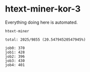 # htext-miner-kor-3

Everything doing here is automated.

```
htext-miner

total: 2025/9855 (20.54794520547945%)

job0: 370
job1: 428
job2: 396
job3: 430
job4: 401
```